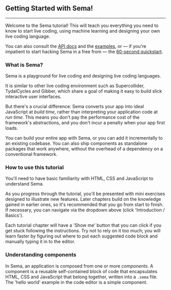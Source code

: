 
## Getting Started with Sema!
---

Welcome to the Sema tutorial! This will teach you everything you need to know to start live coding, using machine learning and designing your own live coding language.

You can also consult the [API docs](docs) and the [examples](examples), or — if you're impatient to start hacking Sema in a free from — the [60-second quickstart](blog/the-easiest-way-to-get-started).


### What is Sema?

Sema is a playground for live coding and designing live coding languages.

It is similar to other live coding environment such as Supercollider, TydalCycles and Gibber, which share a goal of making it easy to build slick interactive user interfaces.

But there's a crucial difference: Sema converts your app into ideal JavaScript at *build time*, rather than interpreting your application code at *run time*. This means you don't pay the performance cost of the framework's abstractions, and you don't incur a penalty when your app first loads.

You can build your entire app with Sema, or you can add it incrementally to an existing codebase. You can also ship components as standalone packages that work anywhere, without the overhead of a dependency on a conventional framework.


### How to use this tutorial

You'll need to have basic familiarity with HTML, CSS and JavaScript to understand Sema.

As you progress through the tutorial, you'll be presented with mini exercises designed to illustrate new features. Later chapters build on the knowledge gained in earlier ones, so it's recommended that you go from start to finish. If necessary, you can navigate via the dropdown above (click 'Introduction / Basics').

Each tutorial chapter will have a 'Show me' button that you can click if you get stuck following the instructions. Try not to rely on it too much; you will learn faster by figuring out where to put each suggested code block and manually typing it in to the editor.


### Understanding components

In Sema, an application is composed from one or more *components*. A component is a reusable self-contained block of code that encapsulates HTML, CSS and JavaScript that belong together, written into a `.sema` file. The 'hello world' example in the code editor is a simple component.
